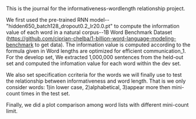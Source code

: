This is the journal for the informativeness-wordlength relationship project.

We first used the pre-trained RNN model--"hidden650_batch128_dropout0.2_lr20.0.pt" to compute the information value of each word in a natural corpus--1B Word Benchmark Dataset (https://github.com/ciprian-chelba/1-billion-word-language-modeling-benchmark to get data). The information value is computed according to the formula given in Word lengths are optimized for efficient communication_1. For the develop set, We extracted 1,000,000 sentences from the held-out set and computed the infomation value for each word within the dev set.

We also set specification ccriteria for the words we will finally use to test the relationship between informativeness and word length. That is we only consider words: 1)in lower case, 2)alphabetical, 3)appear more then mini-count times in the test set.

Finally, we did a plot comparison among word lists with different mini-count limit. 

